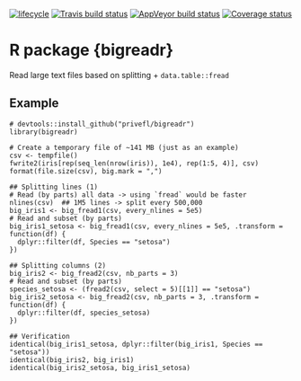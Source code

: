 [![lifecycle](https://img.shields.io/badge/lifecycle-maturing-blue.svg)](https://www.tidyverse.org/lifecycle/#maturing)
[![Travis build status](https://travis-ci.org/privefl/bigreadr.svg?branch=master)](https://travis-ci.org/privefl/bigreadr)
[![AppVeyor build status](https://ci.appveyor.com/api/projects/status/github/privefl/bigreadr?branch=master&svg=true)](https://ci.appveyor.com/project/privefl/bigreadr)
[![Coverage status](https://codecov.io/gh/privefl/bigreadr/branch/master/graph/badge.svg)](https://codecov.io/github/privefl/bigreadr?branch=master)

# R package {bigreadr}

Read large text files based on splitting + `data.table::fread`


## Example

```{r}
# devtools::install_github("privefl/bigreadr")
library(bigreadr)

# Create a temporary file of ~141 MB (just as an example)
csv <- tempfile()
fwrite2(iris[rep(seq_len(nrow(iris)), 1e4), rep(1:5, 4)], csv)
format(file.size(csv), big.mark = ",")

## Splitting lines (1)
# Read (by parts) all data -> using `fread` would be faster
nlines(csv)  ## 1M5 lines -> split every 500,000
big_iris1 <- big_fread1(csv, every_nlines = 5e5)
# Read and subset (by parts)
big_iris1_setosa <- big_fread1(csv, every_nlines = 5e5, .transform = function(df) {
  dplyr::filter(df, Species == "setosa")
})

## Splitting columns (2)
big_iris2 <- big_fread2(csv, nb_parts = 3)
# Read and subset (by parts)
species_setosa <- (fread2(csv, select = 5)[[1]] == "setosa")
big_iris2_setosa <- big_fread2(csv, nb_parts = 3, .transform = function(df) {
  dplyr::filter(df, species_setosa)
})

## Verification
identical(big_iris1_setosa, dplyr::filter(big_iris1, Species == "setosa"))
identical(big_iris2, big_iris1)
identical(big_iris2_setosa, big_iris1_setosa)
```
